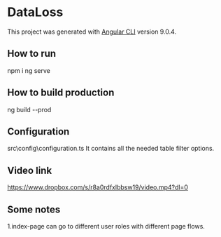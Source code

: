 # DataLoss

This project was generated with [Angular CLI](https://github.com/angular/angular-cli) version 9.0.4.


## How to run
npm i
ng serve

## How to build production
ng build --prod

## Configuration
src\config\configuration.ts
It contains all the needed table filter options.

## Video link
https://www.dropbox.com/s/r8a0rdfxlbbsw19/video.mp4?dl=0

## Some notes
1.index-page can go to different user roles with different page flows.